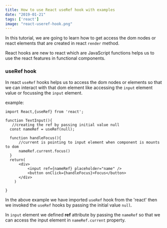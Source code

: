 ```yaml
---
title: How to use React useRef hook with examples
date: "2019-01-21"
tags: ['react']
image: "react-useref-hook.png"
---
```


In this tutorial, we are going to learn how to get access the dom nodes or react elements that are created in react `render` method.


React hooks are new to react which are JavaScript functions helps us to use the react features in
functional components.


### useRef hook

In react `useRef` hooks helps us to access the dom nodes or elements so that we can interact with that dom element like accessing the `input` element value or focussing the `input` element.


example:

```js{5,9,13}
import React,{useRef} from 'react';

function TextInput(){
   //creating the ref by passing initial value null
  const nameRef = useRef(null);

  function handleFocus(){
      //current is pointing to input element when component is mounts to dom
      nameRef.current.focus()
  }
  return(
      <div>
          <input ref={nameRef} placeholder="name" />
          <button onClick={handleFocus}>Focus</button>
      </div>
    )

}
```

In the above example we have imported `useRef` hook from the 'react' then we invoked the `useRef` hooks by passing the initial value `null`.

In  `input` element we defined __ref__ attribute by passing the  `nameRef` so that we can access the input element in `nameRef.current` property.

